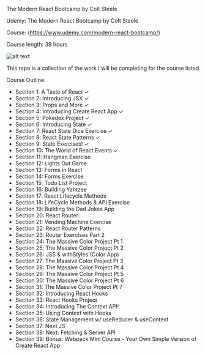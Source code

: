 The Modern React Bootcamp by Colt Steele

Udemy: The Modern React Bootcamp by Colt Steele

Course: (https://www.udemy.com/modern-react-bootcamp/)

Course length: 39 hours

![alt text](https://user-images.githubusercontent.com/24855472/61600077-bea36b80-abfc-11e9-9261-02d2d20652f9.png)

This repo is a collection of the work I will be completing for the course listed

Course Outline:
* Section 1: A Taste of React ✓
* Section 2: Introducing JSX ✓
* Section 3: Props and More ✓
* Section 4: Introducing Create React App ✓
* Section 5: Pokedex Project ✓
* Section 6: Introducing State ✓
* Section 7: React State Dice Exercise ✓
* Section 8: React State Patterns ✓
* Section 9: State Exercises! ✓
* Section 10: The World of React Events ✓
* Section 11: Hangman Exercise
* Section 12: Lights Out Game
* Section 13: Forms in React
* Section 14: Forms Exercise
* Section 15: Todo List Project
* Section 16: Building Yahtzee
* Section 17: React Lifecycle Methods
* Section 18: LifeCycle Methods & API Exercise
* Section 19: Building the Dad Jokes App
* Section 20: React Router:
* Section 21: Vending Machine Exercise
* Section 22: React Router Patterns
* Section 23: Router Exercises Part 2
* Section 24: The Massive Color Project Pt 1
* Section 25: The Massive Color Project Pt 2
* Section 26: JSS & withStyles (Color App)
* Section 27: The Massive Color Project Pt 3
* Section 28: The Massive Color Project Pt 4
* Section 29: The Massive Color Project Pt 5
* Section 30: The Massive Color Project Pt 6
* Section 31: The Massive Color Project Pt 7
* Section 32: Introducing React Hooks
* Section 33: React Hooks Project
* Section 34: Introducing The Context API!
* Section 35: Using Context with Hooks
* Section 36: State Management w/ useReducer & useContext
* Section 37: Next JS
* Section 38: Next: Fetching & Server API
* Section 39: Bonus: Webpack Mini Course - Your Own Simple Version of Create React App
